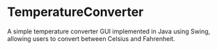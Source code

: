 # TemperatureConverter
A simple temperature converter GUI implemented in Java using Swing, allowing users to convert between Celsius and Fahrenheit.
